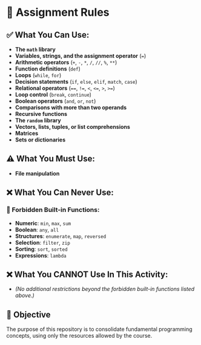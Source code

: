 # 📌 Assignment Rules

## ✅ What You Can Use:
- **The `math` library**
- **Variables, strings, and the assignment operator** (`=`)
- **Arithmetic operators** (`+`, `-`, `*`, `/`, `//`, `%`, `**`)
- **Function definitions** (`def`)
- **Loops** (`while`, `for`)
- **Decision statements** (`if`, `else`, `elif`, `match`, `case`)
- **Relational operators** (`==`, `!=`, `<`, `<=`, `>`, `>=`)
- **Loop control** (`break`, `continue`)
- **Boolean operators** (`and`, `or`, `not`)
- **Comparisons with more than two operands**
- **Recursive functions**
- **The `random` library**
- **Vectors, lists, tuples, or list comprehensions**
- **Matrices**
- **Sets or dictionaries**

## ⚠️ What You Must Use:
- **File manipulation**

## ❌ What You Can Never Use:

### 🚫 Forbidden Built-in Functions:
- **Numeric**: `min`, `max`, `sum`
- **Boolean**: `any`, `all`
- **Structures**: `enumerate`, `map`, `reversed`
- **Selection**: `filter`, `zip`
- **Sorting**: `sort`, `sorted`
- **Expressions**: `lambda`

## ❌ What You **CANNOT** Use In This Activity:
- *(No additional restrictions beyond the forbidden built-in functions listed above.)*

## 🎯 Objective
The purpose of this repository is to consolidate fundamental programming concepts, using only the resources allowed by the course.